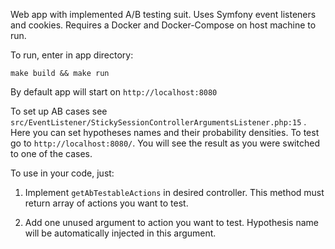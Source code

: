 Web app with implemented A/B testing suit. Uses Symfony event listeners and cookies.
Requires a Docker and Docker-Compose on host machine to run.


To run, enter in app directory:
````
make build && make run
````

By default app will start on `http://localhost:8080`

To set up AB cases see `src/EventListener/StickySessionControllerArgumentsListener.php:15`
. Here you can set hypotheses names and their probability densities.
To test go to `http://localhost:8080/`. You will see the result as you were switched to one of the cases.

To use in your code, just:  
1) Implement `getAbTestableActions` in desired controller. This method must return array of actions you want to test.

2) Add one unused argument to action you want to test. Hypothesis name will be automatically injected in this argument.

